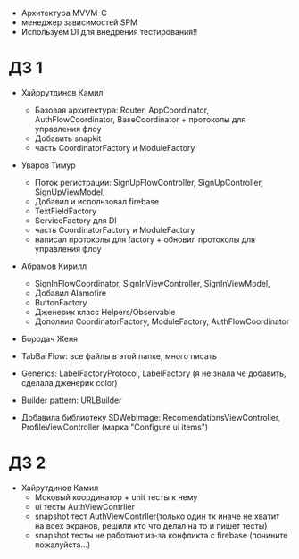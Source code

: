 - Архитектура MVVM-C
- менеджер зависимостей SPM
- Используем DI для внедрения тестирования!!

# ДЗ 1
 - Хайррутдинов Камил
   - Базовая архитектура: Router, AppCoordinator, AuthFlowCoordinator, BaseCoordinator + протоколы для управления флоу
   - Добавить snapkit
   - часть CoordinatorFactory и ModuleFactory

 - Уваров Тимур
   - Поток регистрации: SignUpFlowController, SignUpController, SignUpViewModel,
   - Добавил и использовал firebase
   - TextFieldFactory
   - ServiceFactory для DI
   - часть CoordinatorFactory и ModuleFactory
   - написал протоколы для factory + обновил протоколы для управления флоу
  
 - Абрамов Кирилл
   - SignInFlowCoordinator, SignInViewController, SignInViewModel,
   - Добавил Alamofire
   - ButtonFactory
   - Дженерик класс Helpers/Observable
   - Дополнил CoordinatorFactory, ModuleFactory, AuthFlowCoordinator
     
  - Бородач Женя
   - TabBarFlow: все файлы в этой папке, много писать
   - Generics: LabelFactoryProtocol, LabelFactory (я не знала че добавить, сделала дженерик color)
   - Builder pattern: URLBuilder
   - Добавила библиотеку SDWebImage: RecomendationsViewController, ProfileViewController (марка "Configure ui items")

# ДЗ 2
- Хайрутдинов Камил
  - Моковый координатор + unit тесты к нему
  - ui тесты AuthViewContrller
  - snapshot тест AuthViewContrller(только один тк иначе не хватит на всех экранов, решили кто что делал на то и пишет тесты)
  - snapshot тесты не работают из-за конфликта с firebase (почините пожалуйста...)
